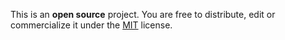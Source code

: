 This is an **open source** project. You are free to distribute, edit or commercialize it under the [MIT](https://choosealicense.com/licenses/mit/) license.